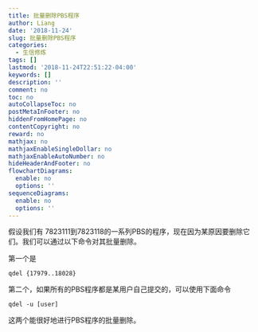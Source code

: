 ```yaml
---
title: 批量删除PBS程序
author: Liang
date: '2018-11-24'
slug: 批量删除PBS程序
categories:
  - 生信修炼
tags: []
lastmod: '2018-11-24T22:51:22-04:00'
keywords: []
description: ''
comment: no
toc: no
autoCollapseToc: no
postMetaInFooter: no
hiddenFromHomePage: no
contentCopyright: no
reward: no
mathjax: no
mathjaxEnableSingleDollar: no
mathjaxEnableAutoNumber: no
hideHeaderAndFooter: no
flowchartDiagrams:
  enable: no
  options: ''
sequenceDiagrams:
  enable: no
  options: ''
---
```

假设我们有 7823111到7823118的一系列PBS的程序，现在因为某原因要删除它们。我们可以通过以下命令对其批量删除。

第一个是

```
qdel {17979..18028}
```
第二个，如果所有的PBS程序都是某用户自己提交的，可以使用下面命令
```
qdel -u [user]
```
这两个能很好地进行PBS程序的批量删除。

